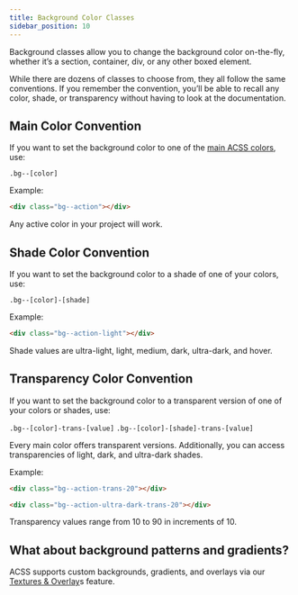```yaml
---
title: Background Color Classes
sidebar_position: 10
---
```


Background classes allow you to change the background color on-the-fly, whether it’s a section, container, div, or any other boxed element.

While there are dozens of classes to choose from, they all follow the same conventions. If you remember the convention, you’ll be able to recall any color, shade, or transparency without having to look at the documentation.

## Main Color Convention

If you want to set the background color to one of the [main ACSS colors](../colors/palette-setup.md), use:

`.bg--[color]`

Example:

```HTML
<div class="bg--action"></div>
```

Any active color in your project will work.

## Shade Color Convention

If you want to set the background color to a shade of one of your colors, use:

`.bg--[color]-[shade]`

Example:

```HTML
<div class="bg--action-light"></div>
```

Shade values are ultra-light, light, medium, dark, ultra-dark, and hover.

## Transparency Color Convention

If you want to set the background color to a transparent version of one of your colors or shades, use:

`.bg--[color]-trans-[value]`
`.bg--[color]-[shade]-trans-[value]`

Every main color offers transparent versions. Additionally, you can access transparencies of light, dark, and ultra-dark shades.

Example:

```HTML
<div class="bg--action-trans-20"></div>
```

```HTML
<div class="bg--action-ultra-dark-trans-20"></div>
```

Transparency values range from 10 to 90 in increments of 10.

## What about background patterns and gradients?

ACSS supports custom backgrounds, gradients, and overlays via our [Textures & Overlay](../textures-overlays/)s feature.
